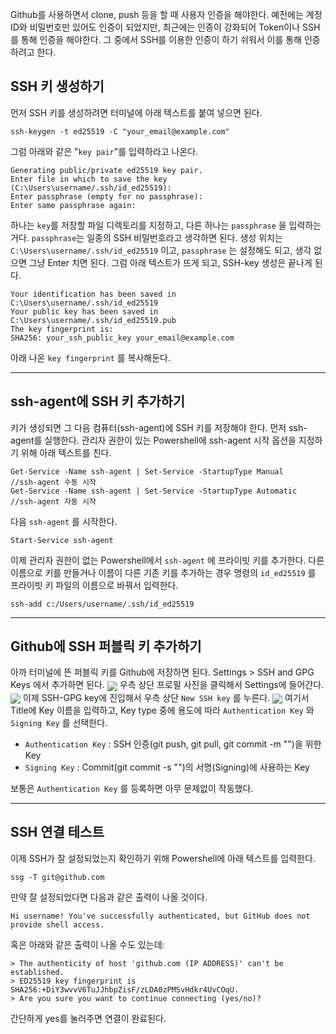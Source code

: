 Github를 사용하면서 clone, push 등을 할 때 사용자 인증을 해야한다. 예전에는 계정 ID와 비밀번호만 있어도 인증이 되었지만, 최근에는 인증이 강화되어 Token이나 SSH를 통해 인증을 해야한다. 그 중에서 SSH를 이용한 인증이 하기 쉬워서 이를 통해 인증하려고 한다.

## SSH 키 생성하기

먼저 SSH 키를 생성하려면 터미널에 아래 텍스트를 붙여 넣으면 된다.

```
ssh-keygen -t ed25519 -C "your_email@example.com"
```

그럼 아래와 같은 "`key pair`"를 입력하라고 나온다.

```
Generating public/private ed25519 key pair.
Enter file in which to save the key (C:\Users\username/.ssh/id_ed25519):
Enter passphrase (empty for no passphrase):
Enter same passphrase again:
```

하나는 `key`를 저장할 파일 디렉토리를 지정하고, 다른 하나는 `passphrase` 을 입력하는거다. `passphrase`는 일종의 SSH 비밀번호라고 생각하면 된다. 생성 위치는 `C:\Users\username/.ssh/id_ed25519` 이고, `passphrase` 는 설정해도 되고, 생각 없으면 그냥 Enter 치면 된다. 그럼 아래 텍스트가 뜨게 되고, SSH-key 생성은 끝나게 된다.

```
Your identification has been saved in C:\Users\username/.ssh/id_ed25519
Your public key has been saved in C:\Users\username/.ssh/id_ed25519.pub
The key fingerprint is:
SHA256: your_ssh_public_key your_email@example.com
```
아래 나온 `key fingerprint` 를 복사해둔다.

---
## ssh-agent에 SSH 키 추가하기

키가 생성되면 그 다음 컴퓨터(ssh-agent)에 SSH 키를 저장해야 한다.
먼저 ssh-agent를 실행한다. 관리자 권한이 있는 Powershell에 ssh-agent 시작 옵션을 지정하기 위해 아래 텍스트를 친다.

```
Get-Service -Name ssh-agent | Set-Service -StartupType Manual    //ssh-agent 수동 시작
Get-Service -Name ssh-agent | Set-Service -StartupType Automatic    //ssh-agent 자동 시작
```

다음  `ssh-agent` 를 시작한다.

```
Start-Service ssh-agent
```

이제 관리자 권한이 없는 Powershell에서 `ssh-agent` 에 프라이빗 키를 추가한다. 다른 이름으로 키를 만들거나 이름이 다른 기존 키를 추가하는 경우 명령의 `id_ed25519` 를 프라이빗 키 파일의 이름으로 바꿔서 입력한다.

```
ssh-add c:/Users/username/.ssh/id_ed25519
```

---
## Github에 SSH 퍼블릭 키 추가하기

아까 터미널에 뜬 퍼블릭 키를 Github에 저장하면 된다. Settings > SSH and GPG Keys 에서 추가하면 된다. 
<img src ="settings1.png" align="center"/>
우측 상단 프로필 사진을 클릭해서 Settings에 들어간다. 
<img src ="settings.png" align="center"/>
이제 SSH-GPG key에 진입해서 우측 상단 `New SSH key` 를 누른다. 
<img src="register.png" align="center"/>
여기서 Title에 Key 이름을 입력하고, Key type 중에 용도에 따라 `Authentication Key` 와 `Signing Key` 를 선택한다. 

- `Authentication Key` : SSH 인증(git push, git pull, git commit -m "")을 위한 Key
- `Signing Key` : Commit(git commit -s "")의 서명(Signing)에 사용하는 Key

보통은 `Authentication Key` 를 등록하면 아무 문제없이 작동했다.

---
## SSH 연결 테스트

이제 SSH가 잘 설정되었는지 확인하기 위해 Powershell에 아래 텍스트를 입력한다.

```
ssg -T git@github.com
```

만약 잘 설정되었다면 다음과 같은 출력이 나올 것이다.

```shell
Hi username! You've successfully authenticated, but GitHub does not provide shell access.
```

혹은 아래와 같은 출력이 나올 수도 있는데:

```shell
> The authenticity of host 'github.com (IP ADDRESS)' can't be established.
> ED25519 key fingerprint is SHA256:+DiY3wvvV6TuJJhbpZisF/zLDA0zPMSvHdkr4UvCOqU.
> Are you sure you want to continue connecting (yes/no)?
```

간단하게 yes를 눌러주면 연결이 완료된다.
